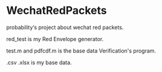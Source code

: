 # WechatRedPackets
probability‘s project about wechat red packets.

red_test is my Red Envelope generator.

test.m and pdfcdf.m is the base data Verification's program.

.csv .xlsx is my base data.
